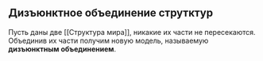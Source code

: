 ## Дизъюнктное объединение струтктур
Пусть даны две [[Структура мира]], никакие их части не пересекаются. Объединив их части получим новую модель, называемую **дизъюнктным объединением**.